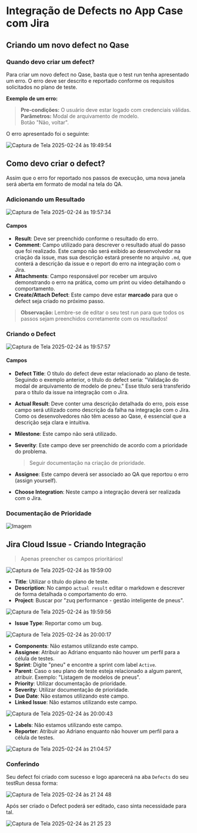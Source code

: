 # Integração de Defects no App Case com Jira

## Criando um novo defect no Qase

### Quando devo criar um defect?
Para criar um novo defect no Qase, basta que o test run tenha apresentado um erro. O erro deve ser descrito e reportado conforme os requisitos solicitados no plano de teste.

**Exemplo de um erro:**

> **Pre-condições:** O usuário deve estar logado com credenciais válidas.  
> **Parâmetros:** Modal de arquivamento de modelo.  
> Botão "Não, voltar".

O erro apresentado foi o seguinte:

![Captura de Tela 2025-02-24 às 19:49:54](https://github.com/user-attachments/assets/f6f73e1a-cf19-4e72-a70a-7d10ae57543d)

## Como devo criar o defect?
Assim que o erro for reportado nos passos de execução, uma nova janela será aberta em formato de modal na tela do QA.

### Adicionando um Resultado

![Captura de Tela 2025-02-24 às 19:57:34](https://github.com/user-attachments/assets/c3c52ea4-98e7-450a-a4fe-fcd6abf89034)

#### Campos

- **Result**: Deve ser preenchido conforme o resultado do erro.
- **Comment**: Campo utilizado para descrever o resultado atual do passo que foi realizado. Este campo não será exibido ao desenvolvedor na criação da issue, mas sua descrição estará presente no arquivo `.md`, que conterá a descrição da issue e o report do erro na integração com o Jira.
- **Attachments**: Campo responsável por receber um arquivo demonstrando o erro na prática, como um print ou vídeo detalhando o comportamento.
- **Create/Attach Defect**: Este campo deve estar **marcado** para que o defect seja criado no próximo passo.

> **Observação:** Lembre-se de editar o seu test run para que todos os passos sejam preenchidos corretamente com os resultados!

### Criando o Defect

![Captura de Tela 2025-02-24 às 19:57:57](https://github.com/user-attachments/assets/51802bc9-92bb-4aed-988d-876f2b8da972)

#### Campos

- **Defect Title**: O título do defect deve estar relacionado ao plano de teste. Seguindo o exemplo anterior, o título do defect seria: "Validação do modal de arquivamento de modelo de pneu." Esse título será transferido para o título da issue na integração com o Jira.
- **Actual Result**: Deve conter uma descrição detalhada do erro, pois esse campo será utilizado como descrição da falha na integração com o Jira. Como os desenvolvedores não têm acesso ao Qase, é essencial que a descrição seja clara e intuitiva.
- **Milestone**: Este campo não será utilizado.
- **Severity**: Este campo deve ser preenchido de acordo com a prioridade do problema.

    > Seguir documentação na criação de prioridade.

- **Assignee**: Este campo deverá ser associado ao QA que reportou o erro (assign yourself).
- **Choose Integration**: Neste campo a integração deverá ser realizada com o Jira.

### Documentação de Prioridade
![Imagem](https://github.com/user-attachments/assets/252b449e-bcb5-43fe-828f-d89a15d7ac2b)

## Jira Cloud Issue - Criando Integração

> Apenas preencher os campos prioritários!

![Captura de Tela 2025-02-24 às 19:59:00](https://github.com/user-attachments/assets/86ada913-7dce-4182-8183-7d3f23eb4ff9)

- **Title**: Utilizar o título do plano de teste.
- **Description**: No campo ```actual result``` editar o markdown e descrever de forma detalhada o comportamento do erro.
- **Project**: Buscar por "zuq performance - gestão inteligente de pneus".

![Captura de Tela 2025-02-24 às 19:59:56](https://github.com/user-attachments/assets/5d0461e1-a68c-423e-98e6-2c8a50cad25f)

- **Issue Type**: Reportar como um bug.

![Captura de Tela 2025-02-24 às 20:00:17](https://github.com/user-attachments/assets/b1f5b908-2fed-4026-9988-9564371dbec8)

- **Components**: Não estamos utilizando este campo.
- **Assignee**: Atribuir ao Adriano enquanto não houver um perfil para a célula de testes.
- **Sprint**: Digite "pneu" e encontre a sprint com label ```Active```.
- **Parent**: Caso o seu plano de teste esteja relacionado a algum parent, atribuir. Exemplo: "Listagem de modelos de pneus".
- **Priority**: Utilizar documentação de prioridade.
- **Severity**: Utilizar documentação de prioridade.
- **Due Date**: Não estamos utilizando este campo.
- **Linked Issue**: Não estamos utilizando este campo.

![Captura de Tela 2025-02-24 às 20:00:43](https://github.com/user-attachments/assets/92c2823b-e05b-4693-8fee-c1267a5e594b)

- **Labels**: Não estamos utilizando este campo.
- **Reporter**: Atribuir ao Adriano enquanto não houver um perfil para a célula de testes.

![Captura de Tela 2025-02-24 às 21:04:57](https://github.com/user-attachments/assets/4120440f-1934-4e17-a42f-42eb3ae215ab)

### Conferindo 

Seu defect foi criado com sucesso e logo aparecerá na aba ```Defects``` do seu testRun dessa forma: 

![Captura de Tela 2025-02-24 às 21 24 48](https://github.com/user-attachments/assets/2ef31a28-da7a-4d21-8ad2-663b4f148863)

Após ser criado o Defect poderá ser editado, caso sinta necessidade para tal.

![Captura de Tela 2025-02-24 às 21 25 23](https://github.com/user-attachments/assets/c7e084cc-aa6d-4d1a-9333-1f002c2c7b89)
